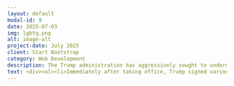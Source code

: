 ```yaml
---
layout: default
modal-id: 9
date: 2025-07-03
img: lgbtq.png
alt: image-alt
project-date: July 2025
client: Start Bootstrap
category: Web Development
description: The Trump administration has aggressively sought to undermine the rights of LGBTQ+ individuals in the United States, with a particular focus on harming transgender rights and care. Below you will find specific examples of policies pushed by the administration and their allies that are designed to harm LGBTQ+ individuals.
text: <div><ol><li>Immediately after taking office, Trump signed various executive orders meant to dismantle protections for transgender individuals and continues to bully states in an effort to ensure discrimination against trans youth. <a href="https://www.axios.com/2025/02/05/anti-trans-executive-orders-trump">Axios Article, </a> <a href="https://apnews.com/article/california-transgender-girls-sports-trump-29ab7154363c1054bd06b32587421161">AP Article</a></li><li>The administration has unlawfully targeted and removed healthcare websites related to gender. <a href="https://techcrunch.com/2025/07/03/trump-admin-unlawfully-killed-health-websites-related-to-gender-court-rules/">TechCrunch Article</a></li><li>The administration has sought to shut down the LGBTQ youth suicide hotline. <a href="https://www.nbcnews.com/nbc-out/out-news/trump-administration-shut-lgbtq-youth-suicide-hotline-rcna213815">NBC Article</a></li><li>Under Pete Hegseth's orders, the US Air Force has moved to force transgender service members out of the military and is refusing them retirement benefits. <a href="https://www.theguardian.com/us-news/2025/aug/07/air-force-transgender-retirement-military">Guardian Article, </a><a href="https://apnews.com/article/air-force-transgender-no-early-retirement-e6a4da806f2cc2bdc05f49438cbd26fd">AP Article</a></li></ol></div>
---
```




